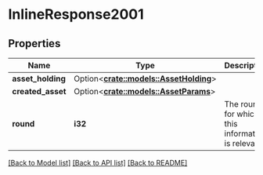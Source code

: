 # InlineResponse2001

## Properties

Name | Type | Description | Notes
------------ | ------------- | ------------- | -------------
**asset_holding** | Option<[**crate::models::AssetHolding**](AssetHolding.md)> |  | [optional]
**created_asset** | Option<[**crate::models::AssetParams**](AssetParams.md)> |  | [optional]
**round** | **i32** | The round for which this information is relevant. | 

[[Back to Model list]](../README.md#documentation-for-models) [[Back to API list]](../README.md#documentation-for-api-endpoints) [[Back to README]](../README.md)


